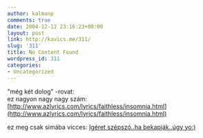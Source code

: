 ```yaml
---
author: kalmanp
comments: true
date: 2004-12-12 23:16:23+00:00
layout: post
link: http://kavics.me/311/
slug: '311'
title: No Content Found
wordpress_id: 311
categories:
- Uncategorized
---
```


"még két dolog" -rovat:  
ez nagyon nagy nagy szám: [http://www.azlyrics.com/lyrics/faithless/insomnia.html](http://www.azlyrics.com/lyrics/faithless/insomnia.html)




ez meg csak simába vicces: [Igéret szépszó..ha bekapják..úgy yo:)](http://kavics.freeblog.hu/Files/nodick.jpg)
